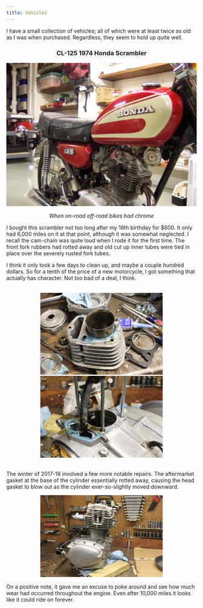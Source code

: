 ```yaml
---
title: Vehicles
---
```

<div class="body">
  <p>
    I have a small collection of vehicles;
    all of which were at least twice as old as I was when purchased.
    Regardless, they seem to hold up quite well.
  </p>
</div>
<div style="text-align: center;" class="body">
  <h3 style="text-align: center;">CL-125 1974 Honda Scrambler</h3>
  <a href="./assets/img/honda125s.JPG"><img src="./assets/img/thumb_honda125s.JPG"></a><br>
  <p><i>When on-road off-road bikes had chrome</i></p>
</div>
<div class="body">
  <p>
    I bought this scrambler not too long after my 16th birthday for $600.
    It only had 6,000 miles on it at that point,
    although it was somewhat neglected.
    I recall the cam-chain was quite loud when I rode it for the first time.
    The front fork rubbers had rotted away and old cut up inner tubes
    were tied in place over the severely rusted fork tubes.
  </p>
  <p>
    I think it only took a few days to clean up,
    and maybe a couple hundred dollars.
    So for a tenth of the price of a new motorcycle,
    I got something that actually has character.
    Not too bad of a deal, I think.
  </p>
  <br>
  <div style="text-align: center;" class="body">
    <a href="./assets/img/IMG_1513.JPG"><img src="./assets/img/thumb_IMG_1513.JPG"></a>
    <a href="./assets/img/IMG_1514.JPG"><img src="./assets/img/thumb_IMG_1514.JPG"></a>
  </div>
  <br>
  <p>
    The winter of 2017-18 involved a few more notable repairs.
    The aftermarket gasket at the base of the cylinder essentially rotted away,
    causing the head gasket to blow out as the cylinder ever-so-slightly moved downward.
  </p>
  <div style="text-align: center;" class="body">
    <a href="./assets/img/IMG_1510.JPG"><img src="./assets/img/thumb_IMG_1510.JPG"></a><br>
  </div>
  <p>
    On a positive note, it gave me an excuse to poke around
    and see how much wear had occurred throughout the engine.
    Even after 10,000 miles it looks like it could ride on forever.
  </p>
</div>
